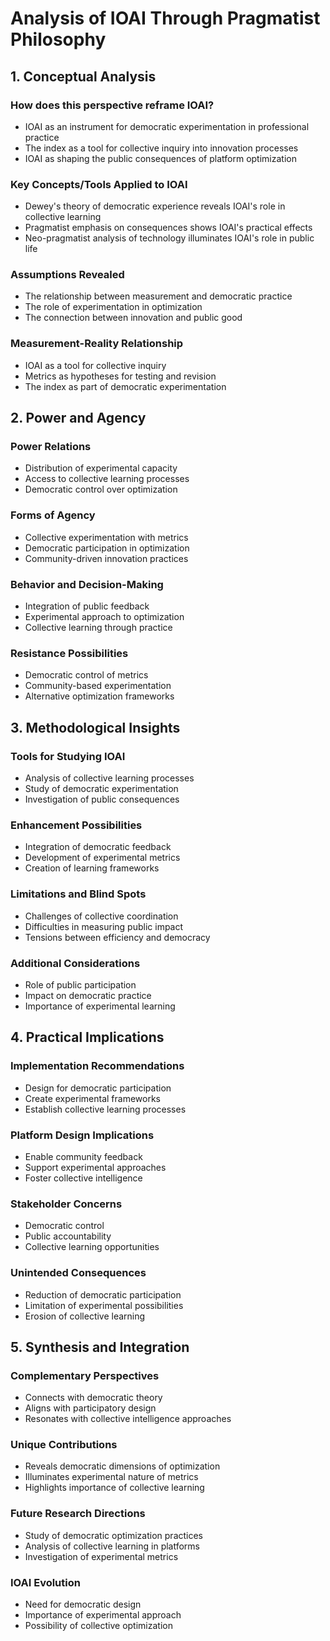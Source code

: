 # Analysis of IOAI Through Pragmatist Philosophy

## 1. Conceptual Analysis

### How does this perspective reframe IOAI?
- IOAI as an instrument for democratic experimentation in professional practice
- The index as a tool for collective inquiry into innovation processes
- IOAI as shaping the public consequences of platform optimization

### Key Concepts/Tools Applied to IOAI
- Dewey's theory of democratic experience reveals IOAI's role in collective learning
- Pragmatist emphasis on consequences shows IOAI's practical effects
- Neo-pragmatist analysis of technology illuminates IOAI's role in public life

### Assumptions Revealed
- The relationship between measurement and democratic practice
- The role of experimentation in optimization
- The connection between innovation and public good

### Measurement-Reality Relationship
- IOAI as a tool for collective inquiry
- Metrics as hypotheses for testing and revision
- The index as part of democratic experimentation

## 2. Power and Agency

### Power Relations
- Distribution of experimental capacity
- Access to collective learning processes
- Democratic control over optimization

### Forms of Agency
- Collective experimentation with metrics
- Democratic participation in optimization
- Community-driven innovation practices

### Behavior and Decision-Making
- Integration of public feedback
- Experimental approach to optimization
- Collective learning through practice

### Resistance Possibilities
- Democratic control of metrics
- Community-based experimentation
- Alternative optimization frameworks

## 3. Methodological Insights

### Tools for Studying IOAI
- Analysis of collective learning processes
- Study of democratic experimentation
- Investigation of public consequences

### Enhancement Possibilities
- Integration of democratic feedback
- Development of experimental metrics
- Creation of learning frameworks

### Limitations and Blind Spots
- Challenges of collective coordination
- Difficulties in measuring public impact
- Tensions between efficiency and democracy

### Additional Considerations
- Role of public participation
- Impact on democratic practice
- Importance of experimental learning

## 4. Practical Implications

### Implementation Recommendations
- Design for democratic participation
- Create experimental frameworks
- Establish collective learning processes

### Platform Design Implications
- Enable community feedback
- Support experimental approaches
- Foster collective intelligence

### Stakeholder Concerns
- Democratic control
- Public accountability
- Collective learning opportunities

### Unintended Consequences
- Reduction of democratic participation
- Limitation of experimental possibilities
- Erosion of collective learning

## 5. Synthesis and Integration

### Complementary Perspectives
- Connects with democratic theory
- Aligns with participatory design
- Resonates with collective intelligence approaches

### Unique Contributions
- Reveals democratic dimensions of optimization
- Illuminates experimental nature of metrics
- Highlights importance of collective learning

### Future Research Directions
- Study of democratic optimization practices
- Analysis of collective learning in platforms
- Investigation of experimental metrics

### IOAI Evolution
- Need for democratic design
- Importance of experimental approach
- Possibility of collective optimization 